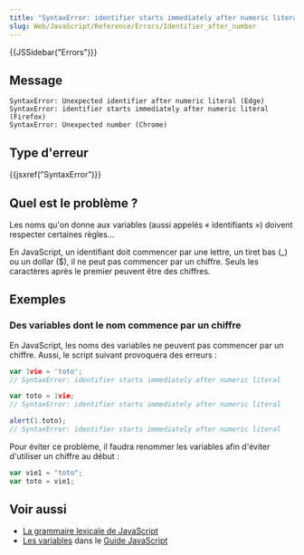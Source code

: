 ```yaml
---
title: "SyntaxError: identifier starts immediately after numeric literal"
slug: Web/JavaScript/Reference/Errors/Identifier_after_number
---
```


{{JSSidebar("Errors")}}

## Message

```
SyntaxError: Unexpected identifier after numeric literal (Edge)
SyntaxError: identifier starts immediately after numeric literal (Firefox)
SyntaxError: Unexpected number (Chrome)
```

## Type d'erreur

{{jsxref("SyntaxError")}}

## Quel est le problème ?

Les noms qu'on donne aux variables (aussi appelés « identifiants ») doivent respecter certaines règles…

En JavaScript, un identifiant doit commencer par une lettre, un tiret bas (\_) ou un dollar ($), il ne peut pas commencer par un chiffre. Seuls les caractères après le premier peuvent être des chiffres.

## Exemples

### Des variables dont le nom commence par un chiffre

En JavaScript, les noms des variables ne peuvent pas commencer par un chiffre. Aussi, le script suivant provoquera des erreurs :

```js example-bad
var 1vie = 'toto';
// SyntaxError: identifier starts immediately after numeric literal

var toto = 1vie;
// SyntaxError: identifier starts immediately after numeric literal

alert(1.toto);
// SyntaxError: identifier starts immediately after numeric literal
```

Pour éviter ce problème, il faudra renommer les variables afin d'éviter d'utiliser un chiffre au début :

```js example-good
var vie1 = "toto";
var toto = vie1;
```

## Voir aussi

- [La grammaire lexicale de JavaScript](/fr/docs/Web/JavaScript/Reference/Grammaire_lexicale)
- [Les variables](/fr/docs/Web/JavaScript/Guide/Types_et_grammaire#Variables) dans le [Guide JavaScript](/fr/docs/Web/JavaScript/Guide)

